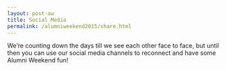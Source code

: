 ```yaml
---
layout: post-aw
title: Social Media
permalink: /alumniweekend2015/share.html
---
```

We’re counting down the days till we see each other face to face, but until then you can use our social media channels to reconnect and have some Alumni Weekend fun!

<div class="tagboard-embed" tgb-slug="ucsc50/205580"></div>
<script src="https://tagboard.com/public/js/embed.js"></script>
